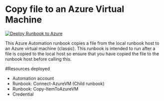 # Copy file to an Azure Virtual Machine
[![Deploy Runbook to Azure](http://azuredeploy.net/deploybutton.png)](https://portal.azure.com/#create/Microsoft.Template/uri/https%3A%2F%2Fraw.githubusercontent.com%2Fazureautomation%2Fautomation-packs%2Fmaster%2F200-copy-file-to-azure-vm%2Fazuredeploy.json) 


This Azure Automation runbook copies a file from the local runbook host to an Azure virtual machine (classic). This runbook is intended to run after a file is copied to the local host so ensure that you have copied the file to the runbook host before calling this.

#Resources deployed

- Automation account
- Runbook: Connect-AzureVM (Child runbook)
- Runbook: Copy-ItemToAzureVM
- Credential 





